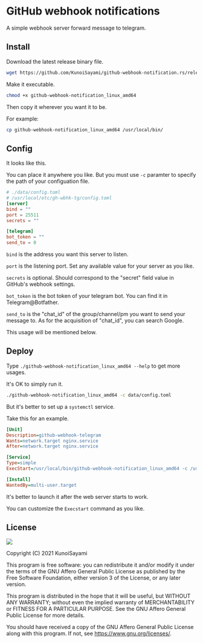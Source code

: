 # GitHub webhook notifications 

A simple webhook server forward message to telegram.

## Install

Download the latest release binary file.

```sh
wget https://github.com/KunoiSayami/github-webhook-notification.rs/release/latest/download/github-webhook-notification_linux_amd64
```

Make it executable.

```sh
chmod +x github-webhook-notification_linux_amd64
```

Then copy it wherever you want it to be.

For example:

```sh
cp github-webhook-notification_linux_amd64 /usr/local/bin/
```

## Config

It looks like this. 

You can place it anywhere you like. But you must use `-c` paramter to specify the path of your configuation file. 

```toml
# ./data/config.toml
# /usr/local/etc/gh-wbhk-tg/config.toml
[server]
bind = ""
port = 25511
secrets = ""

[telegram]
bot_token = ""
send_to = 0
```

`bind` is the address you want this server to listen.

`port` is the listening port. Set any available value for your server as you like. 

`secrets` is optional. Should correspond to the "secret" field value in GitHub's webhook settings.

`bot_token` is the bot token of your telegram bot. You can find it in  Telegram@Botfather. 

`send_to` is the "chat_id" of the group/channel/pm you want to send your message to. As for the acquisition of "chat_id", you can search Google.



This usage will be mentioned below.

## Deploy

Type `./github-webhook-notification_linux_amd64 --help` to get more usages.

It's OK to simply run it.

```sh
./github-webhook-notification_linux_amd64 -c data/config.toml
```

But it's better to set up a `systemctl` service.

Take this for an example.

```ini
[Unit]
Description=github-webhook-telegram
Wants=network.target nginx.service
After=network.target nginx.service

[Service]
Type=simple
ExecStart=/usr/local/bin/github-webhook-notification_linux_amd64 -c /usr/local/etc/gh-wbhk-tg/config.toml

[Install]
WantedBy=multi-user.target

```

It's better to launch it after the web server starts to work. 

You can customize the `Execstart` command as you like.

## License

[![](https://www.gnu.org/graphics/agplv3-155x51.png)](https://www.gnu.org/licenses/agpl-3.0.txt)

Copyright (C) 2021 KunoiSayami

This program is free software: you can redistribute it and/or modify it under the terms of the GNU Affero General Public License as published by the Free Software Foundation, either version 3 of the License, or any later version.

This program is distributed in the hope that it will be useful, but WITHOUT ANY WARRANTY; without even the implied warranty of MERCHANTABILITY or FITNESS FOR A PARTICULAR PURPOSE. See the GNU Affero General Public License for more details.

You should have received a copy of the GNU Affero General Public License along with this program. If not, see <https://www.gnu.org/licenses/>.